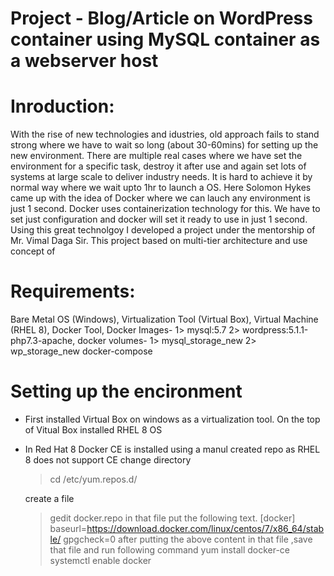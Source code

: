 # Project - Blog/Article on WordPress container using MySQL container as a webserver host  
# Inroduction:
  With the rise of new technologies and idustries, old approach fails to stand strong where we have to wait so long (about 30-60mins) for setting up the new environment. There are multiple real cases where we have set the environment for a specific task, destroy it after use and again set lots of systems at large scale to deliver industry needs. It is hard to achieve it by normal way where we wait upto 1hr to launch a OS.
  Here Solomon Hykes came up with the idea of Docker where we can lauch any environment is just 1 second. Docker uses containerization technology for this. We have to set just configuration and docker will set it ready to use in just 1 second. Using this great technolgoy I developed a project under the mentorship of Mr. Vimal Daga Sir.
 This project based on multi-tier architecture and use concept of 
 
 # Requirements:
Bare Metal OS (Windows),
Virtualization Tool (Virtual Box),
Virtual Machine (RHEL 8),
Docker Tool,
Docker Images-
 1> mysql:5.7
 2> wordpress:5.1.1-php7.3-apache,
docker volumes-
 1> mysql_storage_new
 2> wp_storage_new
docker-compose

# Setting up the encironment
- First installed Virtual Box on windows as a virtualization tool. On the top of Vitual Box installed RHEL 8 OS
- In Red Hat 8 Docker CE is installed using a manul created repo as RHEL 8 does not support CE
  change directory  
  >cd /etc/yum.repos.d/
  
  create a file 
  >gedit docker.repo
  in that file put the following text.
  [docker]
  baseurl=https://download.docker.com/linux/centos/7/x86_64/stable/
  gpgcheck=0
  after putting the above content in that file ,save that file and run following command
  >yum install docker-ce
  >systemctl enable docker
